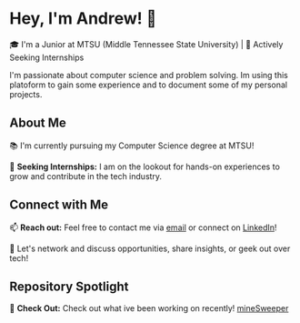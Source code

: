 # Hey, I'm Andrew! 👋

🎓 I'm a Junior at MTSU (Middle Tennessee State University) | 🌟 Actively Seeking Internships

I'm passionate about computer science and problem solving. Im using this platoform to gain some experience and to document some of my personal projects.

## About Me

📚 I'm currently pursuing my Computer Science degree at MTSU!

🚀 **Seeking Internships:** I am on the lookout for hands-on experiences to grow and contribute in the tech industry.

## Connect with Me

📫 **Reach out:** Feel free to contact me via [email](mailto:andrewtodnicholson@gmail.com) or connect on [LinkedIn](https://www.linkedin.com/in/connectandrewnicholson)!

👋 Let's network and discuss opportunities, share insights, or geek out over tech!

## Repository Spotlight

🔭 **Check Out:** Check out what ive been working on recently! [mineSweeper](https://github.com/AndyNichol3/MineSweeperCpp) 

